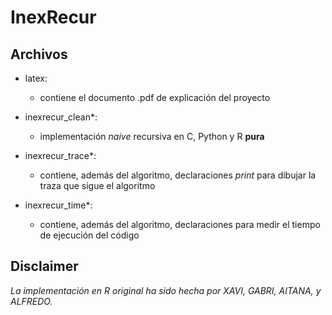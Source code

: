 # InexRecur

## Archivos

* latex:
	* contiene el documento .pdf de explicación del proyecto

* inexrecur_clean*:
	* implementación *naive* recursiva en C, Python y R **pura**

* inexrecur_trace*:
	* contiene, además del algoritmo, declaraciones *print* para dibujar
		 la traza que sigue el algoritmo

* inexrecur_time*:
	* contiene, además del algoritmo, declaraciones para medir el tiempo de
	ejecución del código

## Disclaimer

*La implementación en R original ha sido hecha por XAVI, GABRI, AITANA, y ALFREDO.*
